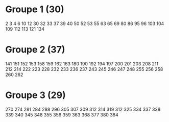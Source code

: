 # Groupe 1 (30)
2 3 4 6 10 12 30 32 33 37 39 40 50 52 53 55 63 65 69 80 86 95 96 103 104 109 112 113 121 134

# Groupe 2 (37)
141 151 152 153 158 159 162 163 180 190 192 194 197 200 201 203 208 211 212 214 222 223 228 232 233 236 237 243 245 246 247 248 255 256 258 260 262

# Groupe 3 (29)
 270 274 281 284 288 296 305 307 309 312 314 319 312 325 334 337 338 339 340 345 348 355 356 359 363 368 377 380 384 
